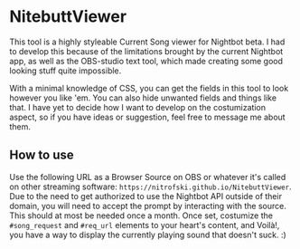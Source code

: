 # NitebuttViewer

This tool is a highly styleable Current Song viewer for Nightbot beta. I had to develop this because of the limitations brought by the current Nightbot app, as well as the OBS-studio text tool, which made creating some good looking stuff quite impossible.

With a minimal knowledge of CSS, you can get the fields in this tool to look however you like 'em. You can also hide unwanted fields and things like that. I have yet to decide how I want to develop on the costumization aspect, so if you have ideas or suggestion, feel free to message me about them.

## How to use

Use the following URL as a Browser Source on OBS or whatever it's called on other streaming software: `https://nitrofski.github.io/NitebuttViewer`.
Due to the need to get authorized to use the Nightbot API outside of their domain, you will need to accept the prompt by interacting with the source. This should at most be needed once a month. Once set, costumize the `#song_request` and `#req_url` elements to your heart's content, and Voilà!, you have a way to display the currently playing sound that doesn't suck. :)
